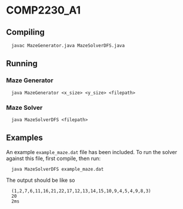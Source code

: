 # COMP2230_A1

## Compiling

      javac MazeGenerator.java MazeSolverDFS.java

## Running

### Maze Generator

      java MazeGenerator <x_size> <y_size> <filepath>

### Maze Solver

      java MazeSolverDFS <filepath>

## Examples

An example `example_maze.dat` file has been included. To run the solver against this file, first compile, then run:

      java MazeSolverDFS example_maze.dat

The output should be like so

      (1,2,7,6,11,16,21,22,17,12,13,14,15,10,9,4,5,4,9,8,3)
      20
      2ms